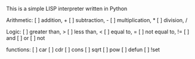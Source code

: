 This is a simple LISP interpreter written in Python

Arithmetic:
[ ] addition, +
[ ] subtraction, -
[ ] multiplication, *
[ ] division, /

Logic:
[ ] greater than, >
[ ] less than, <
[ ] equal to, =
[ ] not equal to, !=
[ ] and
[ ] or
[ ] not

functions:
[ ] car
[ ] cdr
[ ] cons
[ ] sqrt
[ ] pow
[ ] defun
[ ] !set
